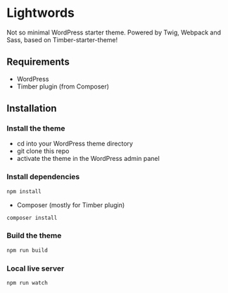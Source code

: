 # Lightwords

Not so minimal WordPress starter theme. Powered by Twig, Webpack and Sass, based on Timber-starter-theme!

## Requirements

* WordPress
* Timber plugin (from Composer)

## Installation

### Install the theme

* cd into your WordPress theme directory
* git clone this repo
* activate the theme in the WordPress admin panel

### Install dependencies

```sh
npm install
```

* Composer (mostly for Timber plugin)

```sh
composer install
```

### Build the theme

```sh
npm run build
```

### Local live server

```sh
npm run watch
```

